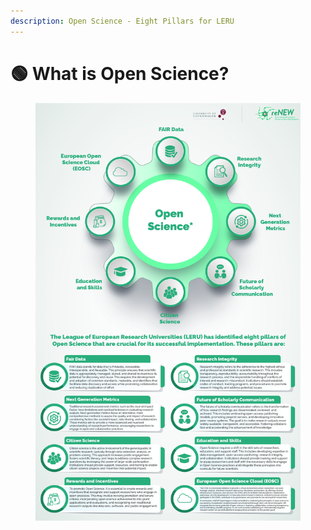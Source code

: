 ```yaml
---
description: Open Science - Eight Pillars for LERU
---
```


# 🟢 What is Open Science?

<div data-full-width="true">

<figure><img src="../../../.gitbook/assets/Updated-01.jpg" alt=""><figcaption></figcaption></figure>

</div>
